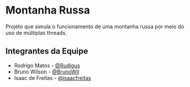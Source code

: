 # Montanha Russa
Projeto que simula o funcionamento de uma montanha russa por meio do uso de múltiplas threads.
## Integrantes da Equipe
- Rodrigo Matos - [@Rudigus](https://github.com/Rudigus)
- Bruno Wilson - [@BrunoWil](https://github.com/BrunoWil)
- Isaac de Freitas - [@isaacfreitas](https://github.com/isaacfreitas)